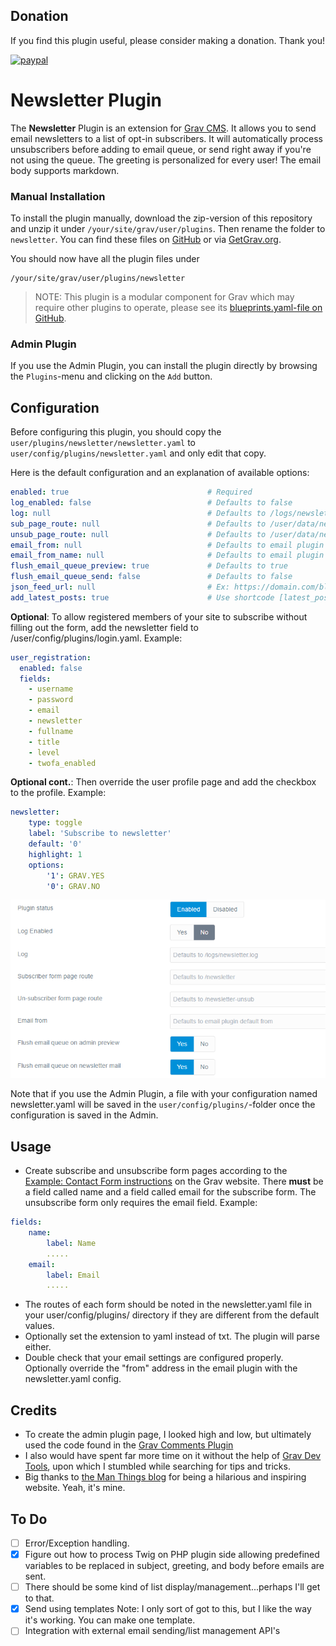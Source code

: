 ## Donation
If you find this plugin useful, please consider making a donation. Thank you!

[![paypal](https://www.paypalobjects.com/en_US/i/btn/btn_donateCC_LG.gif)](https://www.paypal.com/cgi-bin/webscr?cmd=_s-xclick&hosted_button_id=HQFGGDAGHHM22)

# Newsletter Plugin

The **Newsletter** Plugin is an extension for [Grav CMS](http://github.com/getgrav/grav). It allows you to send email newsletters to a list of opt-in subscribers. It will automatically process unsubscribers before adding to email queue, or send right away if you're not using the queue. The greeting is personalized for every user! The email body supports markdown.

### Manual Installation

To install the plugin manually, download the zip-version of this repository and unzip it under `/your/site/grav/user/plugins`. Then rename the folder to `newsletter`. You can find these files on [GitHub](https://github.com/marknokes/grav-plugin-newsletter) or via [GetGrav.org](http://getgrav.org/downloads/plugins#extras).

You should now have all the plugin files under

    /your/site/grav/user/plugins/newsletter
	
> NOTE: This plugin is a modular component for Grav which may require other plugins to operate, please see its [blueprints.yaml-file on GitHub](https://github.com/marknokes/grav-plugin-newsletter/blob/master/blueprints.yaml).

### Admin Plugin

If you use the Admin Plugin, you can install the plugin directly by browsing the `Plugins`-menu and clicking on the `Add` button.

## Configuration

Before configuring this plugin, you should copy the `user/plugins/newsletter/newsletter.yaml` to `user/config/plugins/newsletter.yaml` and only edit that copy.

Here is the default configuration and an explanation of available options:

```yaml
enabled: true                               # Required
log_enabled: false                          # Defaults to false
log: null                                   # Defaults to /logs/newsletter.log
sub_page_route: null                        # Defaults to /user/data/newsletter
unsub_page_route: null                      # Defaults to /user/data/newsletter-unsub
email_from: null                            # Defaults to email plugin default from
email_from_name: null                       # Defaults to email plugin default from name
flush_email_queue_preview: true             # Defaults to true
flush_email_queue_send: false               # Defaults to false
json_feed_url: null                         # Ex: https://domain.com/blog.json?limit=4
add_latest_posts: true                      # Use shortcode [latest_posts] in email body
```

**Optional**: To allow registered members of your site to subscribe without filling out the form, add the newsletter field to
/user/config/plugins/login.yaml. Example:

```yaml
user_registration:
  enabled: false
  fields:
    - username
    - password
    - email
    - newsletter
    - fullname
    - title
    - level
    - twofa_enabled
```

**Optional cont.**: Then override the user profile page and add the checkbox to the profile. Example:

```yaml
newsletter:
    type: toggle
    label: 'Subscribe to newsletter'
    default: '0'
    highlight: 1
    options:
        '1': GRAV.YES
        '0': GRAV.NO
```

![Screenshot of admin config screen](https://github.com/marknokes/grav-plugin-newsletter/blob/master/screenshot.png)

Note that if you use the Admin Plugin, a file with your configuration named newsletter.yaml will be saved in the `user/config/plugins/`-folder once the configuration is saved in the Admin.

## Usage

* Create subscribe and unsubscribe form pages according to the [Example: Contact Form instructions](https://learn.getgrav.org/16/forms/forms/example-form) on the Grav website. There **must** be a field called name and a field called email for the subscribe form. The unsubscribe form only requires the email field.
Example:
```yaml
fields:
    name:
        label: Name
        .....
    email:
        label: Email
        .....
```
* The routes of each form should be noted in the newsletter.yaml file in your user/config/plugins/ directory if they are different from the default values.
* Optionally set the extension to yaml instead of txt. The plugin will parse either.
* Double check that your email settings are configured properly. Optionally override the "from" address in the email plugin with the newsletter.yaml config.

## Credits

* To create the admin plugin page, I looked high and low, but ultimately used the code found in the [Grav Comments Plugin](https://github.com/getgrav/grav-plugin-comments)
* I also would have spent far more time on it without the help of [Grav Dev Tools](https://github.com/getgrav/grav-plugin-devtools), upon which I stumbled while searching for tips and tricks.
* Big thanks to [the Man Things blog](https://manthings.net) for being a hilarious and inspiring website. Yeah, it's mine.

## To Do

- [ ] Error/Exception handling.
- [x] Figure out how to process Twig on PHP plugin side allowing predefined variables to be replaced in subject, greeting, and body before emails are sent.
- [ ] There should be some kind of list display/management...perhaps I'll get to that.
- [x] Send using templates Note: I only sort of got to this, but I like the way it's working. You can make one template.
- [ ] Integration with external email sending/list management API's
